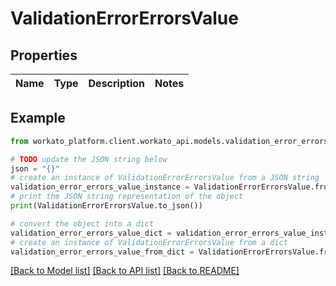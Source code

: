 # ValidationErrorErrorsValue


## Properties

Name | Type | Description | Notes
------------ | ------------- | ------------- | -------------

## Example

```python
from workato_platform.client.workato_api.models.validation_error_errors_value import ValidationErrorErrorsValue

# TODO update the JSON string below
json = "{}"
# create an instance of ValidationErrorErrorsValue from a JSON string
validation_error_errors_value_instance = ValidationErrorErrorsValue.from_json(json)
# print the JSON string representation of the object
print(ValidationErrorErrorsValue.to_json())

# convert the object into a dict
validation_error_errors_value_dict = validation_error_errors_value_instance.to_dict()
# create an instance of ValidationErrorErrorsValue from a dict
validation_error_errors_value_from_dict = ValidationErrorErrorsValue.from_dict(validation_error_errors_value_dict)
```
[[Back to Model list]](../README.md#documentation-for-models) [[Back to API list]](../README.md#documentation-for-api-endpoints) [[Back to README]](../README.md)


